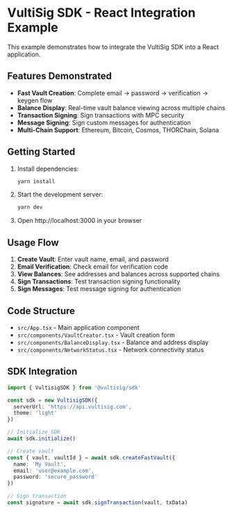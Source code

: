 # VultiSig SDK - React Integration Example

This example demonstrates how to integrate the VultiSig SDK into a React application.

## Features Demonstrated

- **Fast Vault Creation**: Complete email → password → verification → keygen flow
- **Balance Display**: Real-time vault balance viewing across multiple chains
- **Transaction Signing**: Sign transactions with MPC security
- **Message Signing**: Sign custom messages for authentication
- **Multi-Chain Support**: Ethereum, Bitcoin, Cosmos, THORChain, Solana

## Getting Started

1. Install dependencies:
   ```bash
   yarn install
   ```

2. Start the development server:
   ```bash
   yarn dev
   ```

3. Open http://localhost:3000 in your browser

## Usage Flow

1. **Create Vault**: Enter vault name, email, and password
2. **Email Verification**: Check email for verification code
3. **View Balances**: See addresses and balances across supported chains  
4. **Sign Transactions**: Test transaction signing functionality
5. **Sign Messages**: Test message signing for authentication

## Code Structure

- `src/App.tsx` - Main application component
- `src/components/VaultCreator.tsx` - Vault creation form
- `src/components/BalanceDisplay.tsx` - Balance and address display
- `src/components/NetworkStatus.tsx` - Network connectivity status

## SDK Integration

```typescript
import { VultisigSDK } from '@vultisig/sdk'

const sdk = new VultisigSDK({
  serverUrl: 'https://api.vultisig.com',
  theme: 'light'
})

// Initialize SDK
await sdk.initialize()

// Create vault
const { vault, vaultId } = await sdk.createFastVault({
  name: 'My Vault',
  email: 'user@example.com', 
  password: 'secure_password'
})

// Sign transaction
const signature = await sdk.signTransaction(vault, txData)
```